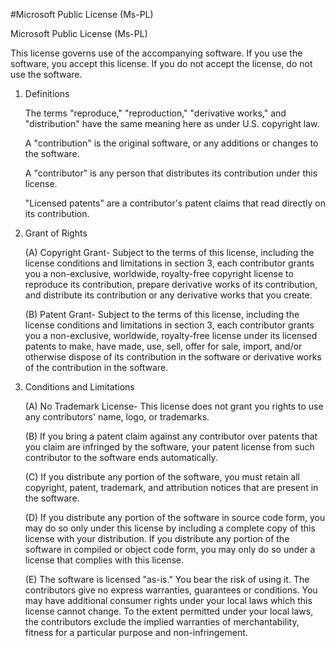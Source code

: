 
#Microsoft Public License (Ms-PL)

Microsoft Public License (Ms-PL)

This license governs use of the accompanying software. If you use the software, you accept this license. If you do not accept the license, do not use the software.

1. Definitions

	The terms "reproduce," "reproduction," "derivative works," and "distribution" have the same meaning here as under 	U.S. copyright law.

	A "contribution" is the original software, or any additions or changes to the software.

	A "contributor" is any person that distributes its contribution under this license.

	"Licensed patents" are a contributor's patent claims that read directly on its contribution.

2. Grant of Rights

	(A) Copyright Grant- Subject to the terms of this license, including the license conditions and limitations in 			section 3, each contributor grants you a non-exclusive, worldwide, royalty-free copyright license to reproduce 		its contribution, prepare derivative works of its contribution, and distribute its contribution or any derivative 	works that you create.

	(B) Patent Grant- Subject to the terms of this license, including the license conditions and limitations in 			section 3, each contributor grants you a non-exclusive, worldwide, royalty-free license under its licensed 			patents to make, have made, use, sell, offer for sale, import, and/or otherwise dispose of its contribution in the 	software or derivative works of the contribution in the software.

3. Conditions and Limitations

	(A) No Trademark License- This license does not grant you rights to use any contributors' name, logo, or 				trademarks.

	(B) If you bring a patent claim against any contributor over patents that you claim are infringed by the software, 	your patent license from such contributor to the software ends automatically.

	(C) If you distribute any portion of the software, you must retain all copyright, patent, trademark, and 				attribution notices that are present in the software.

	(D) If you distribute any portion of the software in source code form, you may do so only under this license by 		including a complete copy of this license with your distribution. If you distribute any portion of the software 	in compiled or object code form, you may only do so under a license that complies with this license.

	(E) The software is licensed "as-is." You bear the risk of using it. The contributors give no express warranties, 	guarantees or conditions. You may have additional consumer rights under your local laws which this license cannot 		change. To the extent permitted under your local laws, the contributors exclude the implied warranties of 				merchantability, fitness for a particular purpose and non-infringement.

